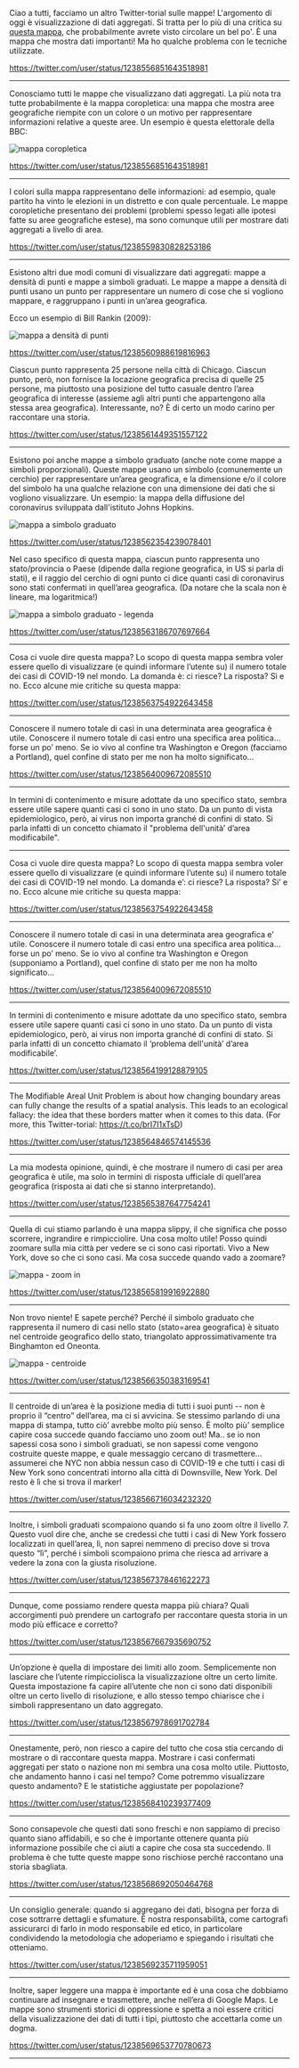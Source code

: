 Ciao a tutti, facciamo un altro Twitter-torial sulle mappe!
L'argomento di oggi è visualizzazione di dati aggregati. Si tratta per lo più di una critica su [questa mappa](https://www.arcgis.com/apps/opsdashboard/index.html#/bda7594740fd40299423467b48e9ecf6), che probabilmente avrete visto circolare un bel po'. È una mappa che mostra dati importanti! Ma ho qualche problema con le tecniche utilizzate.

https://twitter.com/user/status/1238556851643518981

---

Conosciamo tutti le mappe che visualizzano dati aggregati. La più nota tra tutte probabilmente è la mappa coropletica: una mappa che mostra aree geografiche riempite con un colore o un motivo per rappresentare informazioni relative a queste aree.
Un esempio è questa elettorale della BBC:

![mappa coropletica](imgs/coropleta.jpg)

https://twitter.com/user/status/1238556851643518981

---

I colori sulla mappa rappresentano delle informazioni: ad esempio, quale partito ha vinto le elezioni in un distretto e con quale percentuale. Le mappe coropletiche presentano dei problemi (problemi spesso legati alle ipotesi fatte su aree geografiche estese), ma sono comunque utili per mostrare dati aggregati a livello di area.

https://twitter.com/user/status/1238559830828253186

---

Esistono altri due modi comuni di visualizzare dati aggregati: mappe a densità di punti e mappe a simboli graduati. Le mappe a mappe a densità di punti usano un punto per rappresentare un numero di cose che si vogliono mappare, e raggruppano i punti in un’area geografica.

Ecco un esempio di Bill Rankin (2009):

![mappa a densità di punti](imgs/dotDensity.jpg)

https://twitter.com/user/status/1238560988619816963

Ciascun punto rappresenta 25 persone nella città di Chicago. Ciascun punto, però, non fornisce la locazione geografica precisa di quelle 25 persone, ma piuttosto una posizione del tutto casuale dentro l’area geografica di interesse (assieme agli altri punti che appartengono alla stessa area geografica). Interessante, no? È di certo un modo carino per raccontare una storia.

https://twitter.com/user/status/1238561449351557122

---

Esistono poi anche mappe a simbolo graduato (anche note come mappe a simboli proporzionali). Queste mappe usano un simbolo (comunemente un cerchio) per rappresentare un’area geografica, e la dimensione e/o il colore del simbolo ha una qualche relazione con una dimensione dei dati che si vogliono visualizzare. Un esempio: la mappa della diffusione del coronavirus sviluppata dall'istituto Johns Hopkins.

![mappa a simbolo graduato](imgs/graduatedSymbol.jpg)

https://twitter.com/user/status/1238562354239078401

Nel caso specifico di questa mappa, ciascun punto rappresenta uno stato/provincia o Paese (dipende dalla regione geografica, in US si parla di stati), e il raggio del cerchio di ogni punto ci dice quanti casi di coronavirus sono stati confermati in quell’area geografica. (Da notare che la scala non è lineare, ma logaritmica!)

![mappa a simbolo graduato - legenda](imgs/graduatedSymbolLegend.jpg)

https://twitter.com/user/status/1238563186707697664

---

Cosa ci vuole dire questa mappa? Lo scopo di questa mappa sembra voler essere quello di visualizzare (e quindi informare l’utente su) il numero totale dei casi di COVID-19 nel mondo. La domanda è: ci riesce? La risposta? Sì e no. Ecco alcune mie critiche su questa mappa:

https://twitter.com/user/status/1238563754922643458

---

Conoscere il numero totale di casi in una determinata area geografica è utile. Conoscere il numero totale di casi entro una specifica area politica… forse un po’ meno. Se io vivo al confine tra Washington e Oregon (facciamo a Portland), quel confine di stato per me non ha molto significato…

https://twitter.com/user/status/1238564009672085510

---

In termini di contenimento e misure adottate da uno specifico stato, sembra essere utile sapere quanti casi ci sono in uno stato. Da un punto di vista epidemiologico, però, ai virus non importa granché di confini di stato. Si parla infatti di un concetto chiamato il "problema dell'unità’ d’area modificabile".

---

Cosa ci vuole dire questa mappa? Lo scopo di questa mappa sembra voler essere quello di visualizzare (e quindi informare l’utente su) il numero totale dei casi di COVID-19 nel mondo. La domanda e’: ci riesce? La risposta? Si’ e no. Ecco alcune mie critiche su questa mappa:

https://twitter.com/user/status/1238563754922643458

---

Conoscere il numero totale di casi in una determinata area geografica e’ utile. Conoscere il numero totale di casi entro una specifica area politica… forse un po’ meno. Se io vivo al confine tra Washington e Oregon (supponiamo a Portland), quel confine di stato per me non ha molto significato…

https://twitter.com/user/status/1238564009672085510

---

In termini di contenimento e misure adottate da uno specifico stato, sembra essere utile sapere quanti casi ci sono in uno stato. Da un punto di vista epidemiologico, però, ai virus non importa granché di confini di stato. Si parla infatti di un concetto chiamato il ‘problema dell'unità’ d’area modificabile’.


https://twitter.com/user/status/1238564199128879105

---

The Modifiable Areal Unit Problem is about how changing boundary areas can fully change the results of a spatial analysis. This leads to an ecological fallacy: the idea that these borders matter when it comes to this data. (For more, this Twitter-torial: https://t.co/brI7I1xTsD)

https://twitter.com/user/status/1238564846574145536

---

La mia modesta opinione, quindi, è che mostrare il numero di casi per area geografica è utile, ma solo in termini di risposta ufficiale di quell’area geografica (risposta ai dati che si stanno interpretando).

https://twitter.com/user/status/1238565387647754241

---

Quella di cui stiamo parlando è una mappa slippy, il che significa che posso scorrere, ingrandire e rimpicciolire. Una cosa molto utile! Posso quindi zoomare sulla mia città per vedere se ci sono casi riportati. Vivo a New York, dove so che ci sono casi. Ma cosa succede quando vado a zoomare?


![mappa - zoom in](imgs/mappaZoom.jpg)

https://twitter.com/user/status/1238565819916922880

---

Non trovo niente! E sapete perché? Perché il simbolo graduato che rappresenta il numero di casi nello stato (stato=area geografica) è situato nel centroide geografico dello stato, triangolato approssimativamente tra Binghamton ed Oneonta.

![mappa - centroide](imgs/centroide.jpg)

https://twitter.com/user/status/1238566350383169541

---

Il centroide di un’area è la posizione media di tutti i suoi punti -- non è proprio il “centro” dell’area, ma ci si avvicina. Se stessimo parlando di una mappa di stampa, tutto ciò’ avrebbe molto più senso. È molto più’ semplice capire cosa succede quando facciamo uno zoom out! Ma.. se io non sapessi cosa sono i simboli graduati, se non sapessi come vengono costruite queste mappe, e quale messaggio cercano di trasmettere… assumerei che NYC non abbia nessun caso di COVID-19 e che tutti i casi di New York sono concentrati intorno alla città di Downsville, New York. Del resto è lì che si trova il marker!


https://twitter.com/user/status/1238566716034232320

---

Inoltre, i simboli graduati scompaiono quando si fa uno zoom oltre il livello 7. Questo vuol dire che, anche se credessi che tutti i casi di New York fossero localizzati in quell’area, lì, non saprei nemmeno di preciso dove si trova questo “lì”, perché i simboli scompaiono prima che riesca ad arrivare a vedere la zona con la giusta risoluzione.

https://twitter.com/user/status/1238567378461622273

---

Dunque, come possiamo rendere questa mappa più chiara? Quali accorgimenti può prendere un cartografo per raccontare questa storia in un modo più efficace e corretto?

https://twitter.com/user/status/1238567667935690752

---

Un’opzione è quella di impostare dei limiti allo zoom. Semplicemente non lasciare che l’utente rimpicciolisca la visualizzazione oltre un certo limite. Questa impostazione fa capire all’utente che non ci sono dati disponibili oltre un certo livello di risoluzione, e allo stesso tempo chiarisce che i simboli rappresentano un dato aggregato.

https://twitter.com/user/status/1238567978691702784

---

Onestamente, però, non riesco a capire del tutto che cosa stia cercando di mostrare o di raccontare questa mappa. Mostrare i casi confermati aggregati per stato o nazione non mi sembra una cosa molto utile. Piuttosto, che andamento hanno i casi nel tempo? Come potremmo visualizzare questo andamento? E le statistiche aggiustate per popolazione?

https://twitter.com/user/status/1238568410239377409

---

Sono consapevole che questi dati sono freschi e non sappiamo di preciso quanto siano affidabili, e so che è importante ottenere quanta più informazione possibile che ci aiuti a capire che cosa sta succedendo. Il problema è che tutte queste mappe sono rischiose perché raccontano una storia sbagliata.

https://twitter.com/user/status/1238568692050464768

---

Un consiglio generale: quando si aggregano dei dati, bisogna per forza di cose sottrarre dettagli e sfumature. È nostra responsabilità, come cartografi assicurarci di farlo in modo responsabile ed etico, in particolare condividendo la metodologia che adoperiamo e spiegando i risultati che otteniamo.

https://twitter.com/user/status/1238569235711959051

---

Inoltre, saper leggere una mappa è importante ed è una cosa che dobbiamo continuare ad insegnare e trasmettere, anche nell’era di Google Maps. Le mappe sono strumenti storici di oppressione e spetta a noi essere critici della visualizzazione dei dati di tutti i tipi, piuttosto che accettarla come un dogma.

https://twitter.com/user/status/1238569653770780673

---


